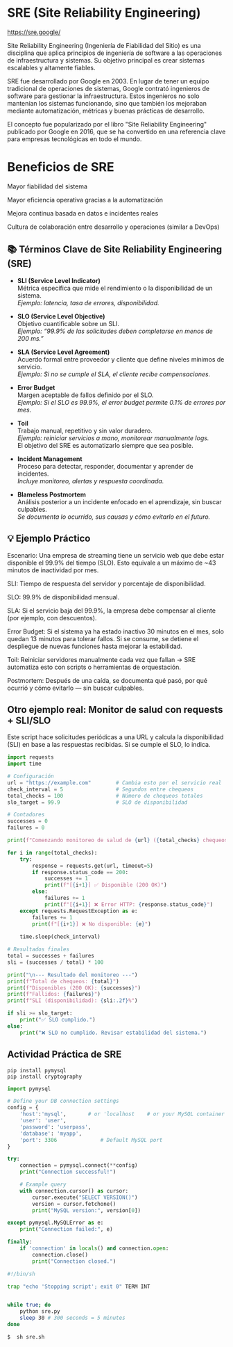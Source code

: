 # SRE (Site Reliability Engineering)

https://sre.google/

Site Reliability Engineering (Ingeniería de Fiabilidad del Sitio) es una disciplina que aplica principios de ingeniería de software a las operaciones de infraestructura y sistemas. Su objetivo principal es crear sistemas escalables y altamente fiables.

SRE fue desarrollado por Google en 2003. En lugar de tener un equipo tradicional de operaciones de sistemas, Google contrató ingenieros de software para gestionar la infraestructura. Estos ingenieros no solo mantenían los sistemas funcionando, sino que también los mejoraban mediante automatización, métricas y buenas prácticas de desarrollo.

El concepto fue popularizado por el libro "Site Reliability Engineering" publicado por Google en 2016, que se ha convertido en una referencia clave para empresas tecnológicas en todo el mundo.

# Beneficios de SRE

Mayor fiabilidad del sistema

Mayor eficiencia operativa gracias a la automatización

Mejora continua basada en datos e incidentes reales

Cultura de colaboración entre desarrollo y operaciones (similar a DevOps)

## 📚 Términos Clave de Site Reliability Engineering (SRE)

- **SLI (Service Level Indicator)**  
  Métrica específica que mide el rendimiento o la disponibilidad de un sistema.  
  *Ejemplo: latencia, tasa de errores, disponibilidad.*

- **SLO (Service Level Objective)**  
  Objetivo cuantificable sobre un SLI.  
  *Ejemplo: “99.9% de las solicitudes deben completarse en menos de 200 ms.”*

- **SLA (Service Level Agreement)**  
  Acuerdo formal entre proveedor y cliente que define niveles mínimos de servicio.  
  *Ejemplo: Si no se cumple el SLA, el cliente recibe compensaciones.*

- **Error Budget**  
  Margen aceptable de fallos definido por el SLO.  
  *Ejemplo: Si el SLO es 99.9%, el error budget permite 0.1% de errores por mes.*

- **Toil**  
  Trabajo manual, repetitivo y sin valor duradero.  
  *Ejemplo: reiniciar servicios a mano, monitorear manualmente logs.*  
  El objetivo del SRE es automatizarlo siempre que sea posible.

- **Incident Management**  
  Proceso para detectar, responder, documentar y aprender de incidentes.  
  *Incluye monitoreo, alertas y respuesta coordinada.*

- **Blameless Postmortem**  
  Análisis posterior a un incidente enfocado en el aprendizaje, sin buscar culpables.  
  *Se documenta lo ocurrido, sus causas y cómo evitarlo en el futuro.*

## 💡 Ejemplo Práctico
Escenario:
Una empresa de streaming tiene un servicio web que debe estar disponible el 99.9% del tiempo (SLO). Esto equivale a un máximo de ~43 minutos de inactividad por mes.

SLI: Tiempo de respuesta del servidor y porcentaje de disponibilidad.

SLO: 99.9% de disponibilidad mensual.

SLA: Si el servicio baja del 99.9%, la empresa debe compensar al cliente (por ejemplo, con descuentos).

Error Budget: Si el sistema ya ha estado inactivo 30 minutos en el mes, solo quedan 13 minutos para tolerar fallos. Si se consume, se detiene el despliegue de nuevas funciones hasta mejorar la estabilidad.

Toil: Reiniciar servidores manualmente cada vez que fallan → SRE automatiza esto con scripts o herramientas de orquestación.

Postmortem: Después de una caída, se documenta qué pasó, por qué ocurrió y cómo evitarlo — sin buscar culpables.

## Otro ejemplo real: Monitor de salud con requests + SLI/SLO
Este script hace solicitudes periódicas a una URL y calcula la disponibilidad (SLI) en base a las respuestas recibidas. Si se cumple el SLO, lo indica.

```python
import requests
import time

# Configuración
url = "https://example.com"        # Cambia esto por el servicio real
check_interval = 5                 # Segundos entre chequeos
total_checks = 100                 # Número de chequeos totales
slo_target = 99.9                  # SLO de disponibilidad

# Contadores
successes = 0
failures = 0

print(f"Comenzando monitoreo de salud de {url} ({total_checks} chequeos cada {check_interval}s)...")

for i in range(total_checks):
    try:
        response = requests.get(url, timeout=5)
        if response.status_code == 200:
            successes += 1
            print(f"[{i+1}] ✅ Disponible (200 OK)")
        else:
            failures += 1
            print(f"[{i+1}] ❌ Error HTTP: {response.status_code}")
    except requests.RequestException as e:
        failures += 1
        print(f"[{i+1}] ❌ No disponible: {e}")
    
    time.sleep(check_interval)

# Resultados finales
total = successes + failures
sli = (successes / total) * 100

print("\n--- Resultado del monitoreo ---")
print(f"Total de chequeos: {total}")
print(f"Disponibles (200 OK): {successes}")
print(f"Fallidos: {failures}")
print(f"SLI (disponibilidad): {sli:.2f}%")

if sli >= slo_target:
    print("✅ SLO cumplido.")
else:
    print("❌ SLO no cumplido. Revisar estabilidad del sistema.")
```


## Actividad Práctica de SRE

```pip
pip install pymysql
pip install cryptography
```

```python
import pymysql

# Define your DB connection settings
config = {
    'host':'mysql',       # or 'localhost    # or your MySQL container hostname / IP
    'user': 'user',
    'password': 'userpass',
    'database': 'myapp',
    'port': 3306              # Default MySQL port
}

try:
    connection = pymysql.connect(**config)
    print("Connection successful!")

    # Example query
    with connection.cursor() as cursor:
        cursor.execute("SELECT VERSION()")
        version = cursor.fetchone()
        print("MySQL version:", version[0])

except pymysql.MySQLError as e:
    print("Connection failed:", e)

finally:
    if 'connection' in locals() and connection.open:
        connection.close()
        print("Connection closed.")
```


```sh
#!/bin/sh

trap "echo 'Stopping script'; exit 0" TERM INT


while true; do
    python sre.py
    sleep 30 # 300 seconds = 5 minutes
done

```

```bash
$  sh sre.sh
```
